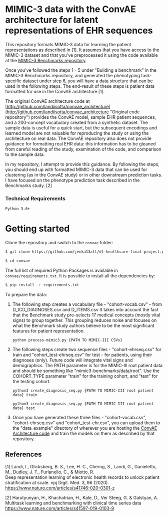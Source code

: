# MIMIC-3 data with the ConvAE architecture for latent representations of EHR sequences

This repository formats MIMIC-3 data for learning the patient representations as described in [1].
It assumes that you have access to the MIMIC-3 dataset and that you've preprocessed it using the code
available at the [MIMIC-3 Benchmarks repository](https://github.com/YerevaNN/mimic3-benchmarks).

Once you've followed the steps 1 - 5 under "Building a benchmark" in the MIMIC-3 Benchmarks repository, 
and generated the phenotyping task-specific dataset under step 6, you will have a data structure 
that can be used in the following steps. The end-result of these steps is patient data formatted for use in
the ConvAE architecture [1].

The original ConvAE architecture code at [http://github.com/landiisotta/convae_architecture](http://github.com/landiisotta/convae_architecture "Original code repository")
provides the ConvAE model, sample EHR patient sequences, and a 200-concept vocabulary created 
from a synthetic dataset. The sample data is useful for a quick start, but the subsequent encodings and
learned model are not valuable for reproducing the study or using the architecture on real data. 
The ConvAE repository also does not provide guidance for formatting real EHR data: this information has to
be gleaned from careful reading of the study, examination of the code, and comparison to the sample data.

In my repository, I attempt to provide this guidance. By following the steps, you should end up with formatted
MIMIC-3 data that can be used for clustering (as in the ConvAE study) or in other downstream prediction tasks. 
I have focused on the phenotype prediction task described in the Benchmarks study. [2]

### Technical Requirements

```
Python 3.6+

```

# Getting started
Clone the repository and switch to the `convae` folder:

```bash
$ git clone https://github.com/jenka13all/dl-healthcare-final-project.git

$ cd convae
```

The full list of required Python Packages is available in `convae/requirements.txt`. It is possible
to install all the dependencies by:

```bash
$ pip install -r requirements.txt 
```

To prepare the data:

1. The following step creates a vocabulary file - "cohort-vocab.csv" - from D_ICD_DIAGNOSES.csv and D_ITEMS.csv It takes into account
   the fact that the Benchmark study pre-selects 17 medical concepts (mostly vital signs) to group together.
   This grouping reduces noise and focuses on what the Benchmark study authors believe to be the most significant
   features for patient representation. 
   
       python process-mimic3.py {PATH TO MIMIC-III CSVs}

2. The following steps create two sequence files - "cohort-ehrseq.csv" for train and "cohort_test-ehrseq.csv" for test - 
   for patients, using their diagnoses (only). Future code will integrate vital signs 
   and demographics. The PATH parameter is for the MIMIC-III root patient data and should be something like 
   "mimic3-benchmarks/data/root". Use the COHORT_TYPE parameter "train" for the training cohort, and "test" for the
   testing cohort.

       python3 create_diagnosis_seq.py {PATH TO MIMIC-III root patient data} train

       python3 create_diagnosis_seq.py {PATH TO MIMIC-III root patient data} test

3. Once you have generated these three files - "cohort-vocab.csv", "cohort-ehrseq.csv" and "cohort_test-ehr.csv",
   you can upload them to the "data_example" directory of wherever you are hosting the [ConvAE Architecture code](http://github.com/landiisotta/convae_architecture) 
   and train the models on them as described by that repository. 

## References

[1] Landi, I., Glicksberg, B. S., Lee, H. C., Cherng, S., Landi, G., Danieletto, M., Dudley, J. T., Furlanello, C., & Miotto, R. 
<br>Deep representation learning of electronic health records to unlock patient stratification at scale. npj Digit. Med. 3, 96 (2020).
<br>https://www.nature.com/articles/s41746-020-0301-z


[2] Harutyunyan, H., Khachatrian, H., Kale, D., Ver Steeg, G. & Galstyan, A. 
<br>Multitask learning and benchmarking with clinical time series data
<br>https://www.nature.com/articles/s41597-019-0103-9
